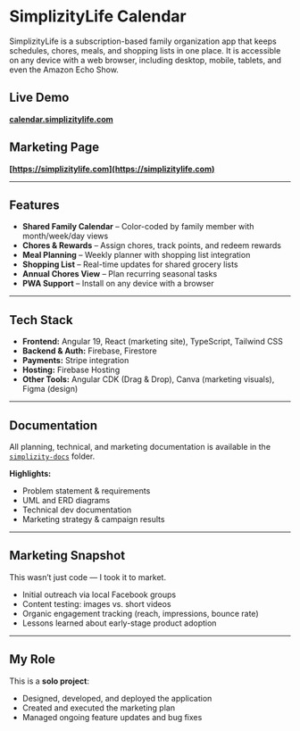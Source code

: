 # SimplizityLife Calendar

SimplizityLife is a subscription-based family organization app that keeps schedules, chores, meals, and shopping lists in one place. It is accessible on any device with a web browser, including desktop, mobile, tablets, and even the Amazon Echo Show.

## Live Demo
**[calendar.simplizitylife.com](calendar.simplizitylife.com)**

## Marketing Page
**[https://simplizitylife.com](https://simplizitylife.com)**

---

## Features
- **Shared Family Calendar** – Color-coded by family member with month/week/day views
- **Chores & Rewards** – Assign chores, track points, and redeem rewards
- **Meal Planning** – Weekly planner with shopping list integration
- **Shopping List** – Real-time updates for shared grocery lists
- **Annual Chores View** – Plan recurring seasonal tasks
- **PWA Support** – Install on any device with a browser

---

## Tech Stack
- **Frontend:** Angular 19, React (marketing site), TypeScript, Tailwind CSS
- **Backend & Auth:** Firebase, Firestore
- **Payments:** Stripe integration
- **Hosting:** Firebase Hosting
- **Other Tools:** Angular CDK (Drag & Drop), Canva (marketing visuals), Figma (design)

---

## Documentation
All planning, technical, and marketing documentation is available in the [`simplizity-docs`](./simplizity-docs) folder.

**Highlights:**
- Problem statement & requirements
- UML and ERD diagrams
- Technical dev documentation
- Marketing strategy & campaign results

---

## Marketing Snapshot
This wasn’t just code — I took it to market.
- Initial outreach via local Facebook groups
- Content testing: images vs. short videos
- Organic engagement tracking (reach, impressions, bounce rate)
- Lessons learned about early-stage product adoption

---

## My Role
This is a **solo project**:
- Designed, developed, and deployed the application
- Created and executed the marketing plan
- Managed ongoing feature updates and bug fixes
